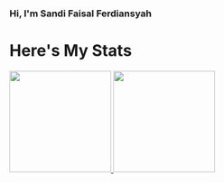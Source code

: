 ### Hi, I'm Sandi Faisal Ferdiansyah

# Here's My Stats

<p align="left">
<a href="https://github.com/sndff">
  <img height="180em" src="https://github-readme-stats-eight-theta.vercel.app/api?username=sndff&show_icons=true&theme=algolia&include_all_commits=true&count_private=true"/>
  <img height="180em" src="https://github-readme-stats-eight-theta.vercel.app/api/top-langs/?username=sndff&layout=compact&langs_count=8&theme=algolia"/>
</a>
</p>

